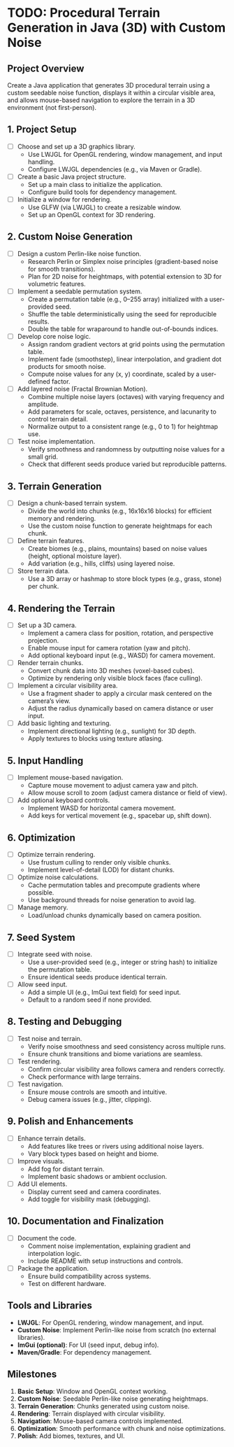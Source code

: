 # TODO: Procedural Terrain Generation in Java (3D) with Custom Noise

## Project Overview
Create a Java application that generates 3D procedural terrain using a custom seedable noise function, displays it within a circular visible area, and allows mouse-based navigation to explore the terrain in a 3D environment (not first-person).

## 1. Project Setup
- [ ] Choose and set up a 3D graphics library.
    - Use LWJGL for OpenGL rendering, window management, and input handling.
    - Configure LWJGL dependencies (e.g., via Maven or Gradle).
- [ ] Create a basic Java project structure.
    - Set up a main class to initialize the application.
    - Configure build tools for dependency management.
- [ ] Initialize a window for rendering.
    - Use GLFW (via LWJGL) to create a resizable window.
    - Set up an OpenGL context for 3D rendering.

## 2. Custom Noise Generation
- [ ] Design a custom Perlin-like noise function.
    - Research Perlin or Simplex noise principles (gradient-based noise for smooth transitions).
    - Plan for 2D noise for heightmaps, with potential extension to 3D for volumetric features.
- [ ] Implement a seedable permutation system.
    - Create a permutation table (e.g., 0–255 array) initialized with a user-provided seed.
    - Shuffle the table deterministically using the seed for reproducible results.
    - Double the table for wraparound to handle out-of-bounds indices.
- [ ] Develop core noise logic.
    - Assign random gradient vectors at grid points using the permutation table.
    - Implement fade (smoothstep), linear interpolation, and gradient dot products for smooth noise.
    - Compute noise values for any (x, y) coordinate, scaled by a user-defined factor.
- [ ] Add layered noise (Fractal Brownian Motion).
    - Combine multiple noise layers (octaves) with varying frequency and amplitude.
    - Add parameters for scale, octaves, persistence, and lacunarity to control terrain detail.
    - Normalize output to a consistent range (e.g., 0 to 1) for heightmap use.
- [ ] Test noise implementation.
    - Verify smoothness and randomness by outputting noise values for a small grid.
    - Check that different seeds produce varied but reproducible patterns.

## 3. Terrain Generation
- [ ] Design a chunk-based terrain system.
    - Divide the world into chunks (e.g., 16x16x16 blocks) for efficient memory and rendering.
    - Use the custom noise function to generate heightmaps for each chunk.
- [ ] Define terrain features.
    - Create biomes (e.g., plains, mountains) based on noise values (height, optional moisture layer).
    - Add variation (e.g., hills, cliffs) using layered noise.
- [ ] Store terrain data.
    - Use a 3D array or hashmap to store block types (e.g., grass, stone) per chunk.

## 4. Rendering the Terrain
- [ ] Set up a 3D camera.
    - Implement a camera class for position, rotation, and perspective projection.
    - Enable mouse input for camera rotation (yaw and pitch).
    - Add optional keyboard input (e.g., WASD) for camera movement.
- [ ] Render terrain chunks.
    - Convert chunk data into 3D meshes (voxel-based cubes).
    - Optimize by rendering only visible block faces (face culling).
- [ ] Implement a circular visibility area.
    - Use a fragment shader to apply a circular mask centered on the camera’s view.
    - Adjust the radius dynamically based on camera distance or user input.
- [ ] Add basic lighting and texturing.
    - Implement directional lighting (e.g., sunlight) for 3D depth.
    - Apply textures to blocks using texture atlasing.

## 5. Input Handling
- [ ] Implement mouse-based navigation.
    - Capture mouse movement to adjust camera yaw and pitch.
    - Allow mouse scroll to zoom (adjust camera distance or field of view).
- [ ] Add optional keyboard controls.
    - Implement WASD for horizontal camera movement.
    - Add keys for vertical movement (e.g., spacebar up, shift down).

## 6. Optimization
- [ ] Optimize terrain rendering.
    - Use frustum culling to render only visible chunks.
    - Implement level-of-detail (LOD) for distant chunks.
- [ ] Optimize noise calculations.
    - Cache permutation tables and precompute gradients where possible.
    - Use background threads for noise generation to avoid lag.
- [ ] Manage memory.
    - Load/unload chunks dynamically based on camera position.

## 7. Seed System
- [ ] Integrate seed with noise.
    - Use a user-provided seed (e.g., integer or string hash) to initialize the permutation table.
    - Ensure identical seeds produce identical terrain.
- [ ] Allow seed input.
    - Add a simple UI (e.g., ImGui text field) for seed input.
    - Default to a random seed if none provided.

## 8. Testing and Debugging
- [ ] Test noise and terrain.
    - Verify noise smoothness and seed consistency across multiple runs.
    - Ensure chunk transitions and biome variations are seamless.
- [ ] Test rendering.
    - Confirm circular visibility area follows camera and renders correctly.
    - Check performance with large terrains.
- [ ] Test navigation.
    - Ensure mouse controls are smooth and intuitive.
    - Debug camera issues (e.g., jitter, clipping).

## 9. Polish and Enhancements
- [ ] Enhance terrain details.
    - Add features like trees or rivers using additional noise layers.
    - Vary block types based on height and biome.
- [ ] Improve visuals.
    - Add fog for distant terrain.
    - Implement basic shadows or ambient occlusion.
- [ ] Add UI elements.
    - Display current seed and camera coordinates.
    - Add toggle for visibility mask (debugging).

## 10. Documentation and Finalization
- [ ] Document the code.
    - Comment noise implementation, explaining gradient and interpolation logic.
    - Include README with setup instructions and controls.
- [ ] Package the application.
    - Ensure build compatibility across systems.
    - Test on different hardware.

## Tools and Libraries
- **LWJGL**: For OpenGL rendering, window management, and input.
- **Custom Noise**: Implement Perlin-like noise from scratch (no external libraries).
- **ImGui (optional)**: For UI (seed input, debug info).
- **Maven/Gradle**: For dependency management.

## Milestones
1. **Basic Setup**: Window and OpenGL context working.
2. **Custom Noise**: Seedable Perlin-like noise generating heightmaps.
3. **Terrain Generation**: Chunks generated using custom noise.
4. **Rendering**: Terrain displayed with circular visibility.
5. **Navigation**: Mouse-based camera controls implemented.
6. **Optimization**: Smooth performance with chunk and noise optimizations.
7. **Polish**: Add biomes, textures, and UI.